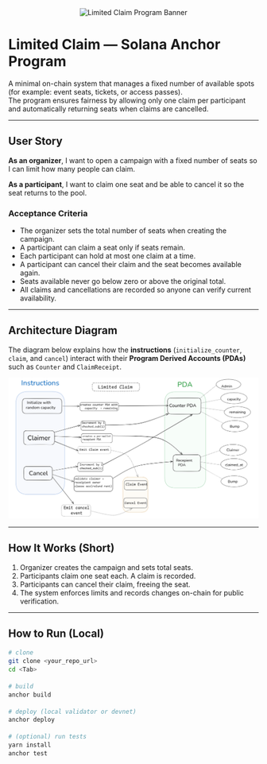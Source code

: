 <div align="center">
  <img src="public/image.png" alt="Limited Claim Program Banner" width="300" />
</div>

# Limited Claim — Solana Anchor Program

A minimal on-chain system that manages a fixed number of available spots (for example: event seats, tickets, or access passes).  
The program ensures fairness by allowing only one claim per participant and automatically returning seats when claims are cancelled.

---

## User Story

**As an organizer**, I want to open a campaign with a fixed number of seats so I can limit how many people can claim.

**As a participant**, I want to claim one seat and be able to cancel it so the seat returns to the pool.

### Acceptance Criteria
- The organizer sets the total number of seats when creating the campaign.  
- A participant can claim a seat only if seats remain.  
- Each participant can hold at most one claim at a time.  
- A participant can cancel their claim and the seat becomes available again.  
- Seats available never go below zero or above the original total.  
- All claims and cancellations are recorded so anyone can verify current availability.

---

## Architecture Diagram

The diagram below explains how the **instructions** (`initialize_counter`, `claim`, and `cancel`) interact with their **Program Derived Accounts (PDAs)** such as `Counter` and `ClaimReceipt`.

![Architecture Diagram](public/Architecture-Diagram.png)

---

## How It Works (Short)
1. Organizer creates the campaign and sets total seats.  
2. Participants claim one seat each. A claim is recorded.  
3. Participants can cancel their claim, freeing the seat.  
4. The system enforces limits and records changes on-chain for public verification.

---

## How to Run (Local)
```bash
# clone
git clone <your_repo_url>
cd <Tab>

# build
anchor build

# deploy (local validator or devnet)
anchor deploy

# (optional) run tests
yarn install
anchor test
